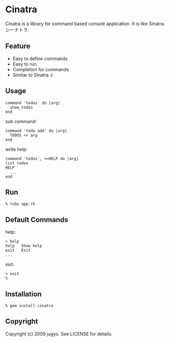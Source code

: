 Cinatra
=======

Cinatra is a library for command based console application.
It is like Sinatra.
シーナトラ.

Feature
-----

* Easy to define commands
* Easy to run
* Completion for commands
* Similar to Sinatra :)

Usage
-----

    command 'todos' do |arg|
      show_todos
    end

sub command:

    command 'todo add' do |arg|
      TODOS << arg
    end

write help:

    command 'todos', <<HELP do |arg|
    list todos
    HELP
      ...
    end

Run
-----

    % ruby app.rb

Default Commands
-----

help:

    > help
    help   Show help
    exit   Exit
    ...

exit:

    > exit
    %

Installation
-----

    % gem install cinatra

Copyright
-----

Copyright (c) 2009 jugyo. See LICENSE for details.
